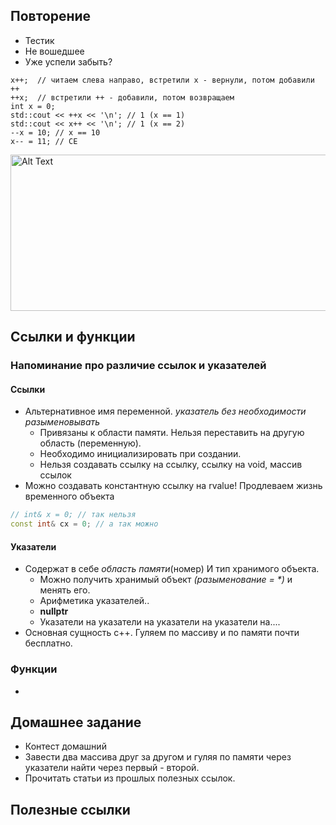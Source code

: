 ## Повторение
  - Тестик
  - Не вошедшее
  - Уже успели забыть?

```с++
x++;  // читаем слева направо, встретили х - вернули, потом добавили ++
++x;  // встретили ++ - добавили, потом возвращаем
int x = 0;
std::cout << ++x << '\n'; // 1 (x == 1)
std::cout << x++ << '\n'; // 1 (x == 2)
--x = 10; // x == 10
x-- = 11; // CE
```
<img src="https://github.com/user-attachments/assets/73bde8a1-3aca-47fa-9e08-ae0f451a9be2" alt="Alt Text" width="600" height="250">

## Ссылки и функции
### Напоминание про различие ссылок и указателей
#### Ссылки
  - Альтернативное имя переменной. _указатель без необходимости разыменовывать_
    - Привязаны к области памяти. Нельзя переставить на другую область (переменную).
    - Необходимо инициализировать при создании.
    - Нельзя создавать ссылку на ссылку, ссылку на void, массив ссылок
  - Можно создавать константную ссылку на rvalue! Продлеваем жизнь временного объекта
```c++
// int& x = 0; // так нельзя
const int& cx = 0; // а так можно
```
#### Указатели
  - Содержат в себе _область памяти_(номер) И тип хранимого объекта.
    - Можно получить хранимый объект _(разыменование = *)_ и менять его.
    - Арифметика указателей..
    - **nullptr**
    - Указатели на указатели на указатели на указатели на....
  - Основная сущность с++. Гуляем по массиву и по памяти почти бесплатно.
    
### Функции
  - 
## Домашнее задание
  - Контест домашний
  - Завести два массива друг за другом и гуляя по памяти через указатели найти через первый - второй.
  - Прочитать статьи из прошлых полезных ссылок.
## Полезные ссылки
